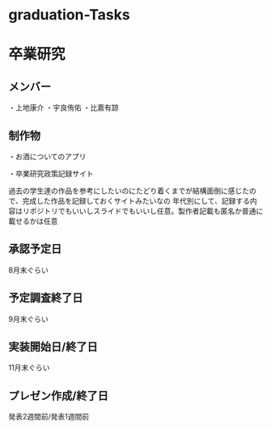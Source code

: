 # graduation-Tasks

# 卒業研究

## メンバー

・上地康介
・宇良侑佑
・比嘉有諒

## 制作物

・お酒についてのアプリ

・卒業研究政策記録サイト

過去の学生達の作品を参考にしたいのにたどり着くまでが結構面倒に感じたので、完成した作品を記録しておくサイトみたいなの
年代別にして、記録する内容はリポジトリでもいいしスライドでもいいし任意。製作者記載も匿名か普通に載せるかは任意

## 承認予定日
8月末ぐらい

## 予定調査終了日
9月末ぐらい

## 実装開始日/終了日
11月末ぐらい

## プレゼン作成/終了日
発表2週間前/発表1週間前
